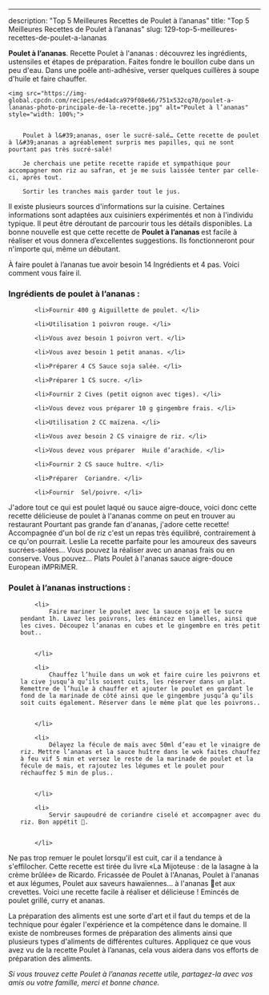 ---
description: "Top 5 Meilleures Recettes de Poulet à l’ananas"
title: "Top 5 Meilleures Recettes de Poulet à l’ananas"
slug: 129-top-5-meilleures-recettes-de-poulet-a-lananas

<p>
	<strong>Poulet à l’ananas</strong>. 
	Recette Poulet à l&#39;ananas : découvrez les ingrédients, ustensiles et étapes de préparation. Faites fondre le bouillon cube dans un peu d&#39;eau. Dans une poêle anti-adhésive, verser quelques cuillères à soupe d&#39;huile et faire chauffer.
</p>
<p>
	
	<img src="https://img-global.cpcdn.com/recipes/ed4adca979f08e66/751x532cq70/poulet-a-lananas-photo-principale-de-la-recette.jpg" alt="Poulet à l’ananas" style="width: 100%;">
	
	
		Poulet à l&#39;ananas, oser le sucré-salé… Cette recette de poulet à l&#39;ananas a agréablement surpris mes papilles, qui ne sont pourtant pas très sucré-salé!
	
		Je cherchais une petite recette rapide et sympathique pour accompagner mon riz au safran, et je me suis laissée tenter par celle-ci, après tout.
	
		Sortir les tranches mais garder tout le jus.
	
</p>

Il existe plusieurs sources d'informations sur la cuisine. Certaines informations sont adaptées aux cuisiniers expérimentés et non à l'individu typique. Il peut être déroutant de parcourir tous les détails disponibles. La bonne nouvelle est que cette recette de <strong> Poulet à l’ananas </strong> est facile à réaliser et vous donnera d’excellentes suggestions. Ils fonctionneront pour n'importe qui, même un débutant.

<!--inarticleads1-->

À faire poulet à l’ananas tue avoir besoin 14 Ingrédients et 4 pas. Voici comment vous faire il.

<h3>Ingrédients de poulet à l’ananas :</h3>

<ol>
	
		<li>Fournir 400 g Aiguillette de poulet. </li>
	
		<li>Utilisation 1 poivron rouge. </li>
	
		<li>Vous avez besoin 1 poivron vert. </li>
	
		<li>Vous avez besoin 1 petit ananas. </li>
	
		<li>Préparer 4 CS Sauce soja salée. </li>
	
		<li>Préparer 1 CS sucre. </li>
	
		<li>Fournir 2 Cives (petit oignon avec tiges). </li>
	
		<li>Vous devez vous préparer 10 g gingembre frais. </li>
	
		<li>Utilisation 2 CC maïzena. </li>
	
		<li>Vous avez besoin 2 CS vinaigre de riz. </li>
	
		<li>Vous devez vous préparer  Huile d’arachide. </li>
	
		<li>Fournir 2 CS sauce huître. </li>
	
		<li>Préparer  Coriandre. </li>
	
		<li>Fournir  Sel/poivre. </li>
	
</ol>

J&#39;adore tout ce qui est poulet laqué ou sauce aigre-douce, voici donc cette recette délicieuse de poulet à l&#39;ananas comme on peut en trouver au restaurant Pourtant pas grande fan d&#39;ananas, j&#39;adore cette recette! Accompagnée d&#39;un bol de riz c&#39;est un repas très équilibré, contrairement à ce qu&#39;on pourrait. Leslie La recette parfaite pour les amoureux des saveurs sucrées-salées… Vous pouvez la réaliser avec un ananas frais ou en conserve. Vous pouvez… Plats Poulet à l&#39;ananas sauce aigre-douce European iMPRiMER. 

<!--inarticleads2-->

<h3>Poulet à l’ananas instructions :</h3>

<ol>
	
		<li>
			Faire mariner le poulet avec la sauce soja et le sucre pendant 1h. Lavez les poivrons, les émincez en lamelles, ainsi que les cives. Découpez l’ananas en cubes et le gingembre en très petit bout..
			
			
		</li>
	
		<li>
			Chauffez l’huile dans un wok et faire cuire les poivrons et la cive jusqu’à qu’ils soient cuits, les réserver dans un plat. Remettre de l’huile à chauffer et ajouter le poulet en gardant le fond de la marinade de côté ainsi que le gingembre jusqu’à qu’ils soit cuits également. Réserver dans le même plat que les poivrons..
			
			
		</li>
	
		<li>
			Délayez la fécule de maïs avec 50ml d’eau et le vinaigre de riz. Mettre l’ananas et la sauce huître dans le wok faites chauffez à feu vif 5 min et versez le reste de la marinade de poulet et la fécule de maïs, et rajoutez les légumes et le poulet pour réchauffez 5 min de plus..
			
			
		</li>
	
		<li>
			Servir saupoudré de coriandre ciselé et accompagner avec du riz. Bon appétit 🙂.
			
			
		</li>
	
</ol>

Ne pas trop remuer le poulet lorsqu&#39;il est cuit, car il a tendance à s&#39;effilocher. Cette recette est tirée du livre «La Mijoteuse : de la lasagne à la crème brûlée» de Ricardo. Fricassée de Poulet à l&#39;Ananas, Poulet à l&#39;ananas et aux légumes, Poulet aux saveurs hawaïennes… à l&#39;ananas 🍍et aux crevettes. Voici une recette facile à réaliser et délicieuse ! Emincés de poulet grillé, curry et ananas. 

<!--inarticleads1-->

<p>
La préparation des aliments est une sorte d'art et il faut du temps et de la technique pour égaler l'expérience et la compétence dans le domaine. Il existe de nombreuses formes de préparation des aliments ainsi que plusieurs types d'aliments de différentes cultures. Appliquez ce que vous avez vu de la recette Poulet à l’ananas, cela vous aidera dans vos efforts de préparation des aliments.
</p>

<p>
<i>Si vous trouvez cette Poulet à l’ananas recette utile, partagez-la avec vos amis ou votre famille, merci et bonne chance.</i>
</p>
